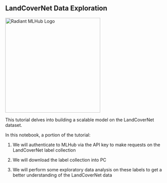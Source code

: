 ## LandCoverNet Data Exploration

<img src='https://radiant-assets.s3-us-west-2.amazonaws.com/PrimaryRadiantMLHubLogo.png' alt='Radiant MLHub Logo' width='300'/>

This tutorial delves into building a scalable model on the LandCoverNet dataset.

In this notebook, a portion of the tutorial:

1. We will authenticate to MLHub via the API key to make requests on the LandCoverNet label collection

2. We will download the label collection into PC

3. We will perform some exploratory data analysis on these labels to get a better understanding of the LandCoverNet data
